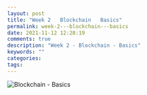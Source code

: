 ```yaml
---
layout: post
title: "Week 2   Blockchain   Basics"
permalink: week-2---blockchain---basics
date: 2021-11-12 12:28:19
comments: true
description: "Week 2 - Blockchain - Basics"
keywords: ""
categories:
tags:
---
```


![Blockchain - Basics](/images/blockchain.png)
